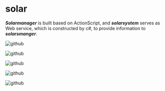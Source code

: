 solar
=====
<b><i>Solarmanager</i></b> is built based on ActionScript, and <b><i>solarsystem</i></b> serves as Web service, which is constructed by c#,  to provide information to <b><i>solarsmanger</i></b>.


![github](http://img.blog.csdn.net/20140724144941390 "github")

![github](http://img.blog.csdn.net/20140724150133326 "github")

![github](http://img.blog.csdn.net/20140724150321293 "github")

![github](http://img.blog.csdn.net/20140724150132921 "github")

![github](http://img.blog.csdn.net/20140724150444442 "github")
